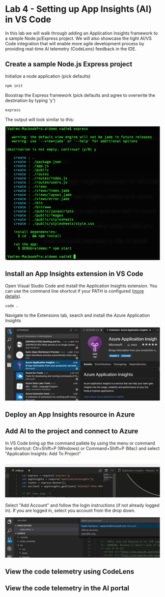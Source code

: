 
# Lab 4 - Setting up App Insights (AI) in VS Code
In this lab we will walk through adding an  Application Insights framework to a sample  Node.js/Express project. We will also showcase the tight AI/VS Code integration that will enable more agile development process by providing real-time AI telemetry (CodeLens) feedback in the IDE.  

## Create a sample Node.js Express project
Initialize a node application (pick defaults)
``` bash
npm init
```
Boostrap the Express framework (pick defaults and agree to overwrite the destination by typing 'y')
``` bash
express
```
The output will look similar to this:

![express](/images/lab4-express.png)

## Install an App Insights extension in VS Code
Open Visual Studio Code and install the Application Insights extension. You can use the command line shortcut if your PATH is configured ([more details](https://code.visualstudio.com/docs/setup/setup-overview)).
```bash
code .
```
Navigate to the Extensions tab, search and install the Azure Application Insights

![AI Extention](/images/lab4-ai-ext.png)

## Deploy an App Insights resource in Azure
## Add AI to the project and connect to Azure
In VS Code bring up the command pallete by using the menu or command line shortcut: Ctr+Shift+P (Windows) or Command+Shift+P (Mac) and select "Application Insights: Add To Project"

![Command Pallete](/images/lab4-vscode-ai.gif)

Select "Add Account" and follow the login instructions (if not already logged in). If you are logged in, select you account from the drop down.

![AI Login](/images/lab4-ai-account.png)

## View the code telemetry using CodeLens
## View the code telemetry in the AI portal

